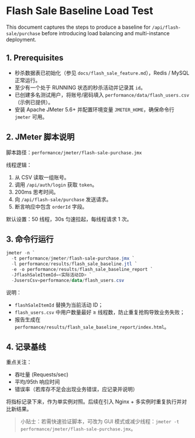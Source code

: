 ﻿# Flash Sale Baseline Load Test

This document captures the steps to produce a baseline for `/api/flash-sale/purchase` before introducing load balancing and multi-instance deployment.

## 1. Prerequisites
- 秒杀数据表已初始化（参见 `docs/flash_sale_feature.md`），Redis / MySQL 正常运行。
- 至少有一个处于 RUNNING 状态的秒杀活动并记录其 `id`。
- 已创建多名测试用户，将账号/密码填入 `performance/data/flash_users.csv`（示例已提供）。
- 安装 Apache JMeter 5.6+ 并配置环境变量 `JMETER_HOME`，确保命令行 `jmeter` 可用。

## 2. JMeter 脚本说明
脚本路径：`performance/jmeter/flash-sale-purchase.jmx`

线程逻辑：
1. 从 CSV 读取一组账号。
2. 调用 `/api/auth/login` 获取 `token`。
3. 200ms 思考时间。
4. 向 `/api/flash-sale/purchase` 发送请求。
5. 断言响应中包含 `orderId` 字段。

默认设置：50 线程，30s 匀速拉起，每线程请求 1 次。

## 3. 命令行运行
```powershell
jmeter -n `
  -t performance/jmeter/flash-sale-purchase.jmx `
  -l performance/results/flash_sale_baseline.jtl `
  -e -o performance/results/flash_sale_baseline_report `
  -JflashSaleItemId=<实际活动ID> `
  -JusersCsv=performance/data/flash_users.csv
```

说明：
- `flashSaleItemId` 替换为当前活动 ID；
- `flash_users.csv` 中用户数量最好 ≥ 线程数，防止重复抢购导致业务失败；
- 报告生成在 `performance/results/flash_sale_baseline_report/index.html`。

## 4. 记录基线
重点关注：
- 吞吐量 (Requests/sec)
- 平均/95th 响应时间
- 错误率（若库存不足会出现业务错误，应记录并说明）

将指标记录下来，作为单实例对照。后续在引入 Nginx + 多实例时重复执行并对比新结果。

> 小贴士：若需快速验证脚本，可改为 GUI 模式或减少线程：`jmeter -t performance/jmeter/flash-sale-purchase.jmx`。
